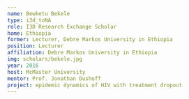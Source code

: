 ```yaml
---
name: Bewketu Bekele
type: i3d_toNA
role: I3D Research Exchange Scholar
home: Ethiopia
former: Lecturer, Debre Markos University in Ethiopia
position: Lecturer
affiliation: Debre Markos University in Ethiopia
img: scholars/bekele.jpg
year: 2016
host: McMaster University
mentor: Prof. Jonathan Dushoff
project: epidemic dynamics of HIV with treatment dropout
---
```

